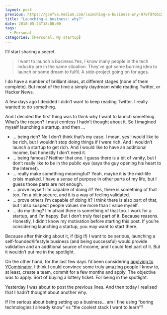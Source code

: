 ```yaml
---
layout: post
previous: https://gonfva.medium.com/launching-a-business-why-976fd70b1545
title: "Launching a business: why?"
date: 2018-05-23T18:00:00
tags:
  - Personal
categories: [Personal, My startup]
---
```


I’ll start sharing a secret.

> I want to launch a business.Yes, I know many people in the tech industry are in the same situation. They’ve got some burning idea to launch or some dream to fulfil. A side-project going on for ages.

I do have a number of brilliant ideas, at different stages (none of them complete). But most of the time a simply daydream while reading Twitter, or Hacker News.

A few days ago I decided I didn’t want to keep reading Twitter. I really wanted to do something.

And I decided the first thing was to think why I want to launch something. What’s the reason? I must confess I hadn’t thought about it. So I imagined myself launching a startup, and then …

- … being rich? No I don’t think that’s my case. I mean, yes I would like to be rich, but I wouldn’t stop doing things if I were rich. And I wouldn’t launch a startup to get rich. And I would like to have an additional income, but honestly I don’t need it.
- … being famous? Neither that one. I guess there is a bit of vanity, but I don’t really like to be in the public eye (says the guy opening his heart to the Internet).
- … really make something meaningful? Yeah, maybe it is the mid-life crisis masked. I have a sense of purpose in other parts of my life, but I guess those parts are not enough.
- … prove myself I’m capable of doing it? Yes, there is something of that too. I’m a bit insecure, and it is a way of feeling validated.
- … prove others I’m capable of doing it? I think there is also part of that, but I also suspect people values me more than I value myself.
- … do my thing? I’m afraid there is something of that too. I work for a startup, and I’m happy. But I don’t truly feel part of it. Because reasons.
  Honestly, I didn’t know my motivation before starting this post. If you’re considering launching a startup, you may want to start there.

Because after thinking about it, if (big if) I want to be serious, launching a self-founded/lifestyle business (and being successful) would provide validation and an additional source of income, and I could feel part of it. But it wouldn’t put me in the spotlight.

On the other hand, for the last few days I’d been considering [applying to YCombinator](http://www.ycombinator.com/apply/). I think I could convince some truly amazing people I know to, at least, create a team, commit for a few months and apply. The objective was to apply. Sort of buying a lottery ticket. For being in the spotlight.

Yesterday I was about to post the previous lines. And then today I realised that I hadn’t thought about another why.

If I’m serious about being setting up a business… am I fine using “boring technologies I already know” vs “the coolest stack I want to learn”?
